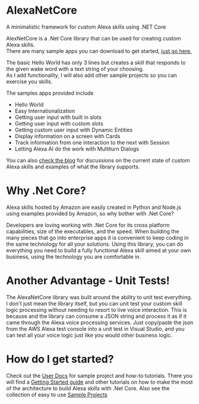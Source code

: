 # AlexaNetCore
A minimalistic framework for custom Alexa skills using .NET Core

AlexNetCore is a .Net Core library that can be used for creating custom Alexa skills.  
There are many sample apps you can download to get started, 
<a href="https://github.com/bradirby/AlexaNetCore_SampleApps" target="_blank">just go here.</a> 

The basic Hello World has only 3 lines but creates a skill that responds to the given wake word with a text string of your choosing.  
As I add functionality, I will also add other sample projects so you can exercise you skills.

The samples apps provided include
* Hello World
* Easy Internationalization
* Getting user input with built in slots
* Getting user input with custom slots
* Getting custom user input with Dynamic Entities
* Display information on a screen with Cards
* Track information from one interaction to the next with Session
* Letting Alexa AI do the work with Multiturn Dialogs

You can also <a href="https://alexanetcore.com/" target="_blank">check the blog</a> for discussions
on the current state of custom Alexa skills and examples of what the library supports.

# Why .Net Core?
Alexa skills hosted by Amazon are easily created in  Python and Node.js using examples provided by Amazon, 
so why bother with .Net Core?

Developers are loving working with .Net Core for its cross platform capabilities, size of the executables, 
and the speed.  When building the many pieces that go into enterprise apps it is convenient to keep coding 
in the same technology for all your solutions.  Using this library, you can do everything you need to build 
a fully functional Alexa skill aimed at your own business, using the technology you are comfortable in.


# Another Advantage - Unit Tests!
The AlexaNetCore library was built around the ability to unit test everything.  I don't just mean the 
library itself, but you can unit test your custom skill logic processing without needing to resort to 
live voice interaction.  This is because and the library can consume a JSON string and process it as 
if it came through the Alexa voice processing services.  Just copy/paste the json from the AWS Alexa 
test console into a unit test in Visual Studio, and you can test all your voice logic just like you 
would other business logic.

# How do I get started?
Check out the [User Docs](https://alexanetcore.com/) for sample project and how-to tutorials.  There you
will find a [Getting Started guide](https://alexanetcore.com/getting-started/) and other tutorials on how to make the 
most of the architecture to build Alexa skills with .Net Core.  Also see the collection of easy to use 
[Sample Projects](https://github.com/bradirby/AlexaNetCore_SampleApps/)

